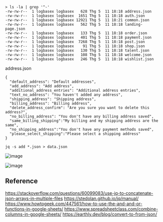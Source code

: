```
> ls -la | grep '^-'
-rw-rw-r--  1 logbasex logbasex   628 Thg 5  11 18:18 address.json
-rw-rw-r--  1 logbasex logbasex  1651 Thg 5  11 18:18 auth.json
-rw-rw-r--  1 logbasex logbasex 12921 Thg 5  11 18:21 common.json
-rw-rw-r--  1 logbasex logbasex   562 Thg 5  11 18:18 landing-page.json
-rw-rw-r--  1 logbasex logbasex   133 Thg 5  11 18:18 order.json
-rw-rw-r--  1 logbasex logbasex   401 Thg 5  11 18:18 payment.json
-rw-rw-r--  1 logbasex logbasex  7268 Thg 5  11 18:18 post.json
-rw-rw-r--  1 logbasex logbasex    91 Thg 5  11 18:18 shop.json
-rw-rw-r--  1 logbasex logbasex   130 Thg 5  11 18:18 talent.json
-rw-rw-r--  1 logbasex logbasex   108 Thg 5  11 18:18 welcome.json
-rw-rw-r--  1 logbasex logbasex   246 Thg 5  11 18:18 wishlist.json
```

address.json
```
{
  "default_address": "Default addresses",
  "add_address": "Add address",
  "additional_address_entries": "Additional address entries",
  "text_no_address": "You haven't added any address",
  "shipping_address": "Shipping address",
  "billing_address": "Billing address",
  "delete_address_confirm": "Are you sure you want to delete this address?",
  "no_billing_address": "You don't have any billing address saved",
  "same_billing_shipping":"My billing and my shipping address are the same",
  "no_shipping_address":"You don't have any payment methods saved",
  "please_select_shipping":"Please select a shipping address"
}
```

```
jq -s add *.json > data.json
```

![image](https://user-images.githubusercontent.com/22516811/167912035-d24d9f29-df4b-4bb0-bb4e-760760978490.png)

![image](https://user-images.githubusercontent.com/22516811/167912100-aa54795b-b5a8-4fe1-8189-fbc7514c86cc.png)

## Reference
https://stackoverflow.com/questions/60099083/use-jq-to-concatenate-json-arrays-in-multiple-files
https://stedolan.github.io/jq/manual/
https://www.howtogeek.com/447561/how-to-use-the-and-and-or-functions-in-google-sheets/
https://www.spreadsheetclass.com/combine-columns-in-google-sheets/
https://earthly.dev/blog/convert-to-from-json/

